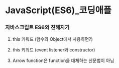# JavaScript(ES6)_코딩애플

### 자바스크립트 ES6와 친해지기

1. this 키워드 (함수와 Object에서 사용하면?)

2. this 키워드 (event listener와 constructor)

3. Arrow function은 function을 대체하는 신문법이 아님